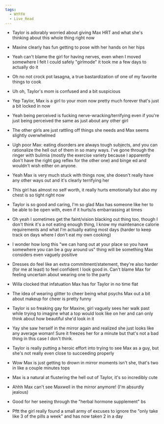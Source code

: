 ```yaml
---
tags:
  - WYFFH
  - Live_Read
---
```

* Taylor is adorably worried about giving Max HRT and what she's thinking about this whole thing right now
* Maxine clearly has fun getting to pose with her hands on her hips
* Yeah can't blame the girl for having nerves, even when I moved somewhere I felt I could safely "girlmode" it took me a few days to actually do it
* Oh no not crock pot lasagna, a true bastardization of one of my favorite things to cook
* Uh oh, Taylor's mom is confused and a bit suspicious
* Yep Taylor, Max is a girl to your mom now pretty much forever that's just a bit locked in now
* Yeah being perceived is fucking nerve-wracking/terrifying even if you're just being perceived the same as just about any other girl
* The other girls are just rattling off things she needs and Max seems slightly overwhelmed
* Ugh poor Max: eating disorders are always tough subjects, and you can rationalize the hell out of them in so many ways. I've gone through the ringer with bulimia (mostly the exercise variety because I apparently don't have the right gag reflex for the other one) and binge ed and wouldn't wish either on anyone.

* Yeah Max is very much stuck with things now, she doesn't really have any other ways out and it's clearly terrifying her
* This girl has almost no self worth, it really hurts emotionally but also my chest is so tight right now
* Taylor is so good and caring, I'm so glad Max has someone like her to be able to be open with, even if it hurts/is embarrassing at times
* Oh yeah I sometimes get the faint/vision blacking out thing too, though I don't think it's a not eating enough thing, I know my maintenance calorie requirements and what I'm actually eating most days (harder to keep track on days where I don't eat my own cooking)
* I wonder how long this "we can hang out at your place so you have somewhere you can be a guy around us" thing will be something Max considers even vaguely positive
* Dresses do feel like an extra commitment/statement, they're also harder (for me at least) to feel confident I look good in. Can't blame Max for feeling uncertain about wearing one to the party
* Willa clocked that infatuation Max has for Taylor in no time flat
* The idea of wearing glitter to cheer being what psychs Max out a bit about makeup for cheer is  pretty funny
* Taylor is so freaking gay for Maxine, girl vaguely sees her walk past while trying to imagine what a top would look like on her and can only think about how beautiful she'd look in it
* Yay she saw herself in the mirror again and realized she just looks like any average woman! Sure it freezes her for a minute but that's not a bad thing in this case I don't think.

* Taylor is really putting a heroic effort into trying to see Max as a guy, but she's not really even close to succeeding properly
* Wow Max is just getting to drown in mirror moments isn't she, that's two in like a couple minutes tops
* Max is a natural at flustering the hell out of Taylor, it's so incredibly cute
* Ahhh Max can't see Maxwell in the mirror anymore! (I'm absurdly jealous)
* Good for her seeing through the "herbal hormone supplement" bs
* Pftt the girl really found a small army of excuses to ignore the "only take like 3 of the pills a week" and has now taken 2 in a day